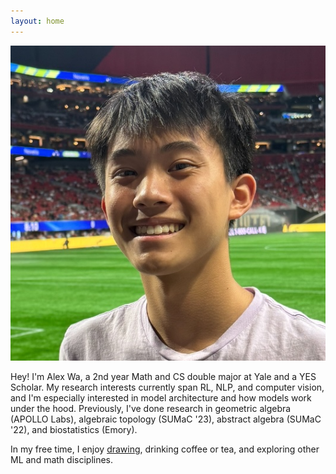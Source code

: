 ```yaml
---
layout: home
---
```


<div class="profile-container">
  <img src="public/pfp.jpg" alt="Alex Wa" class="profile-image">
  <div class="profile-content">
    <p>
      Hey! I'm Alex Wa, a 2nd year Math and CS double major at Yale and a YES Scholar. My research interests currently span RL, NLP, and computer vision, and I'm especially interested in model architecture and how models work under the hood. Previously, I've done research in geometric algebra (APOLLO Labs), algebraic topology (SUMaC '23), abstract algebra (SUMaC '22), and biostatistics (Emory).
    </p>
    <p>
      In my free time, I enjoy <a href="https://www.instagram.com/alex_wa_art/" target="_blank">drawing</a>, drinking coffee or tea, and exploring other ML and math disciplines.
    </p>
  </div>
</div>